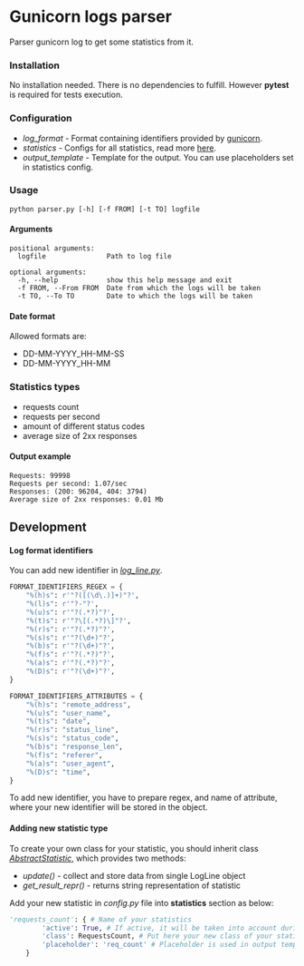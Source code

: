 # Gunicorn logs parser
Parser gunicorn log to get some statistics from it.

### Installation
No installation needed. There is no dependencies to fulfill. 
However **pytest** is required for tests execution.

### Configuration
- _log_format_ - Format containing identifiers provided by [gunicorn].
- _statistics_ - Configs for all statistics, read more [here](#adding-new-statistic-type).
- _output_template_ - Template for the output. You can use placeholders set in statistics config.

### Usage
```
python parser.py [-h] [-f FROM] [-t TO] logfile
```

#### Arguments
```
positional arguments:
  logfile               Path to log file

optional arguments:
  -h, --help            show this help message and exit
  -f FROM, --From FROM  Date from which the logs will be taken
  -t TO, --To TO        Date to which the logs will be taken
```

#### Date format
Allowed formats are:
- DD-MM-YYYY_HH-MM-SS
- DD-MM-YYYY_HH-MM

### Statistics types
- requests count 
- requests per second
- amount of different status codes
- average size of 2xx responses

#### Output example
```
Requests: 99998
Requests per second: 1.07/sec
Responses: (200: 96204, 404: 3794)
Average size of 2xx responses: 0.01 Mb
```

## Development
#### Log format identifiers
You can add new identifier in _[log_line.py]_.
```python
FORMAT_IDENTIFIERS_REGEX = {
    "%(h)s": r'"?([(\d\.)]+)"?',
    "%(l)s": r'"?-"?',
    "%(u)s": r'"?(.*?)"?',
    "%(t)s": r'"?\[(.*?)\]"?',
    "%(r)s": r'"?(.*?)"?',
    "%(s)s": r'"?(\d+)"?',
    "%(b)s": r'"?(\d+)"?',
    "%(f)s": r'"?(.*?)"?',
    "%(a)s": r'"?(.*?)"?',
    "%(D)s": r'"?(\d+)"?',
}

FORMAT_IDENTIFIERS_ATTRIBUTES = {
    "%(h)s": "remote_address",
    "%(u)s": "user_name",
    "%(t)s": "date",
    "%(r)s": "status_line",
    "%(s)s": "status_code",
    "%(b)s": "response_len",
    "%(f)s": "referer",
    "%(a)s": "user_agent",
    "%(D)s": "time",
}
```
To add new identifier, you have to prepare regex, and name of attribute, where your new identifier will be stored in the object.

#### Adding new statistic type
To create your own class for your statistic, you should inherit class _[AbstractStatistic]_, which provides two methods:
- _update()_ - collect and store data from single LogLine object
- _get_result_repr()_ - returns string representation of statistic

Add your new statistic in _config.py_ file into **statistics** section as below:
```python
'requests_count': { # Name of your statistics
        'active': True, # If active, it will be taken into account during calculations
        'class': RequestsCount, # Put here your new class of your statistics
        'placeholder': 'req_count' # Placeholder is used in output template
    }
```

[gunicorn]: <https://docs.gunicorn.org/en/stable/settings.html#access-log-format>
[log_line.py]: <https://github.com/mblicharz/gunicorn-logs-parser/blob/master/gunicorn_log_parser/log_line.py>
[AbstractStatistic]: <https://github.com/mblicharz/gunicorn-logs-parser/blob/master/gunicorn_log_parser/statistics/abstract_statistic.py>
